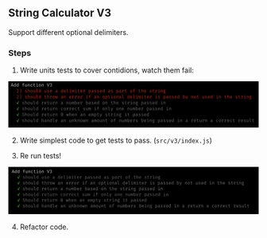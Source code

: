 ## String Calculator V3

Support different optional delimiters.

### Steps

1. Write units tests to cover contidions, watch them fail:

![v3 fail](v3_fail.png)

2. Write simplest code to get tests to pass. (`src/v3/index.js`)

3. Re run tests!

![v3 pass](v3_pass.png)

4. Refactor code.